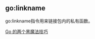 ## go:linkname
go:linkname指令用来链接包内的私有函数。

[Go 的两个黑魔法技巧](https://www.toutiao.com/article/7083393028823597600/)